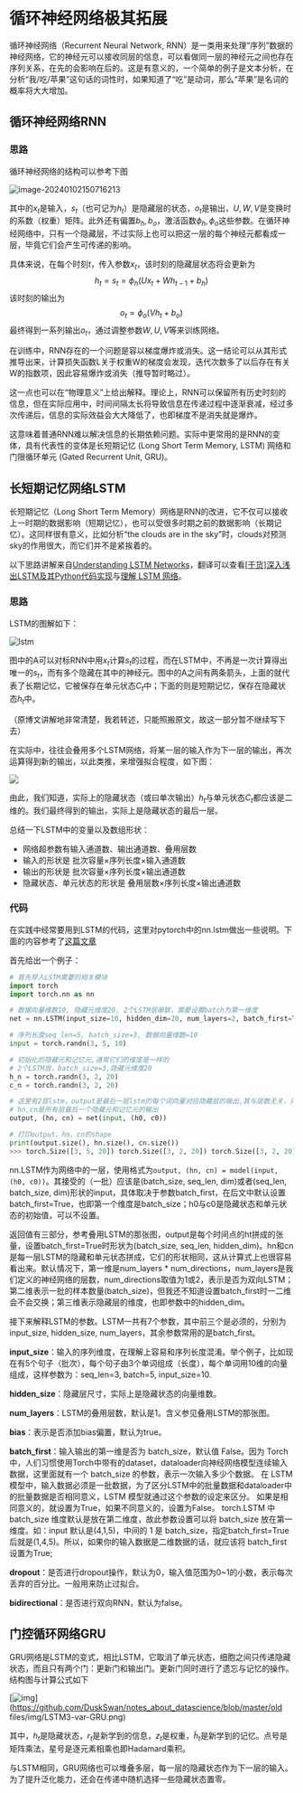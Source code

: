 # 循环神经网络极其拓展

循环神经网络（Recurrent Neural Network,  RNN）是一类用来处理“序列”数据的神经网络，它的神经元可以接收同层的信息，可以看做同一层的神经元之间也存在序列关系，在先的会影响在后的。这是有意义的，一个简单的例子是文本分析，在分析“我/吃/苹果”这句话的词性时，如果知道了“吃”是动词，那么“苹果”是名词的概率将大大增加。

## 循环神经网络RNN

### 思路

循环神经网络的结构可以参考下图

![image-20240102150716213](img/image-20240102150716213.png)

其中的$x_t$是输入，$s_t$（也可记为$h_t$）是隐藏层的状态，$o_t$是输出，$U,W,V$是变换时的系数（权重）矩阵。此外还有偏置$b_h,b_o$，激活函数$\phi_h,\phi_o$这些参数。在循环神经网络中，只有一个隐藏层，不过实际上也可以把这一层的每个神经元都看成一层，毕竟它们会产生可传递的影响。

具体来说，在每个时刻$t$，传入参数$x_t$，该时刻的隐藏层状态将会更新为 $$ h_t=s_t=\phi_h(Ux_t+Wh_{t-1}+b_h) $$ 该时刻的输出为 $$ o_t=\phi_o(Vh_t+b_o) $$ 最终得到一系列输出${o_t}$，通过调整参数$W,U,V$等来训练网络。

在训练中，RNN存在的一个问题是容以梯度爆炸或消失。这一结论可以从其形式推导出来，计算损失函数L关于权重W的梯度会发现，迭代次数多了以后存在有关W的指数项，因此容易爆炸或消失（推导暂时略过）。

这一点也可以在“物理意义”上给出解释。理论上，RNN可以保留所有历史时刻的信息，但在实际应用中，时间间隔太长将导致信息在传递过程中逐渐衰减，经过多次传递后，信息的实际效益会大大降低了，也即梯度不是消失就是爆炸。

这意味着普通RNN难以解决信息的长期依赖问题。实际中更常用的是RNN的变体，具有代表性的变体是长短期记忆 (Long Short Term Memory, LSTM) 网络和门限循环单元 (Gated Recurrent Unit, GRU)。

## 长短期记忆网络LSTM

长短期记忆（Long Short Term  Memory）网络是RNN的改进，它不仅可以接收上一时期的数据影响（短期记忆），也可以受很多时期之前的数据影响（长期记忆）。这同样很有意义，比如分析“the clouds are in the sky”时，clouds对预测sky的作用很大，而它们并不是紧挨着的。

以下思路讲解来自[Understanding LSTM Networks](https://colah.github.io/posts/2015-08-Understanding-LSTMs/)，翻译可以查看[[干货]深入浅出LSTM及其Python代码实现](https://zhuanlan.zhihu.com/p/104475016)与[理解 LSTM 网络](https://www.cnblogs.com/xuruilong100/p/8506949.html)。

### 思路

LSTM的图解如下：

![lstm](img/LSTM.png)

图中的A可以对标RNN中用$x_t$计算$s_t$的过程，而在LSTM中，不再是一次计算得出唯一的$s_t$，而有多个隐藏在其中的神经元。图中的A之间有两条箭头，上面的就代表了长期记忆，它被保存在单元状态$C_t$中；下面的则是短期记忆，保存在隐藏状态$h_t$中。

（原博文讲解地非常清楚，我若转述，只能照搬原文，故这一部分暂不继续写下去）

在实际中，往往会叠用多个LSTM网络，将某一层的输入作为下一层的输出，再次运算得到新的输出，以此类推，来增强拟合程度，如下图：

![](img/LSTM2.jpg)

由此，我们知道，实际上的隐藏状态（或曰单次输出）$h_t$与单元状态$C_t$都应该是二维的。我们最终得到的输出，实际上是隐藏状态的最后一层。

总结一下LSTM中的变量以及数组形状：

- 网络超参数有输入通道数、输出通道数、叠用层数
- 输入的形状是 批次容量×序列长度×输入通道数
- 输出的形状是 批次容量×序列长度×输出通道数
- 隐藏状态、单元状态的形状是 叠用层数×序列长度×输出通道数

### 代码

在实践中经常要用到LSTM的代码，这里对pytorch中的nn.lstm做出一些说明。下面的内容参考了[这篇文章](https://lossyou.com/post/pytorch-LSTM)

首先给出一个例子：

```python
# 首先导入LSTM需要的相关模块
import torch
import torch.nn as nn

# 数据向量维数10, 隐藏元维度20, 2个LSTM层串联，需要设置batch为第一维度
net = nn.LSTM(input_size=10, hidden_dim=20, num_layers=2, batch_first=True) 

# 序列长度seq_len=5, batch_size=3, 数据向量维数=10
input = torch.randn(3, 5, 10)

# 初始化的隐藏元和记忆元,通常它们的维度是一样的
# 2个LSTM层，batch_size=3,隐藏元维度20
h_n = torch.randn(3, 2, 20)
c_n = torch.randn(3, 2, 20)

# 这里有2层lstm，output是最后一层lstm的每个词向量对应隐藏层的输出,其与层数无关，只与序列长度相关
# hn,cn是所有层最后一个隐藏元和记忆元的输出
output, (hn, cn) = net(input, (h0, c0))

# 打印output、hn、cn的shape
print(output.size(), hn.size(), cn.size())
>>> torch.Size([3, 5, 20]) torch.Size([3, 2, 20]) torch.Size([3, 2, 20])
```

nn.LSTM作为网络中的一层，使用格式为`output, (hn, cn) = model(input, (h0, c0))`。其接受的（一批）应该是(batch_size, seq_len, dim)或者(seq_len, batch_size, dim)形状的input，具体取决于参数batch_first，在后文中默认设置batch_first=True，也即第一个维度是batch_size；h0与c0是隐藏状态和单元状态的初始值，可以不设置。

返回值有三部分，参考叠用LSTM的那张图，output是每个时间点的ht拼成的张量，设置batch_first=True时形状为(batch_size, seq_len, hidden_dim)。hn和cn是每一层LSTM的隐藏和单元状态拼成，它们的形状相同，这从计算式上也很容易看出来。默认情况下，第一维是num_layers * num_directions，num_layers是我们定义的神经网络的层数，num_directions取值为1或2，表示是否为双向LSTM；第二维表示一批的样本数量(batch_size)，但我还不知道设置batch_first时一二维会不会交换；第三维表示隐藏层的维度，也即参数中的hidden_dim。

接下来解释LSTM的参数。LSTM一共有7个参数，其中前三个是必须的，分别为input_size, hidden_size, num_layers，其余参数常用的是batch_first。

**input_size**：输入的序列维度，在理解上容易和序列长度混淆。举个例子，比如现在有5个句子（批次），每个句子由3个单词组成（长度），每个单词用10维的向量组成，这样参数为：seq_len=3, batch=5, input_size=10.

**hidden_size**：隐藏层尺寸，实际上是隐藏状态的向量维数。

**num_layers**：LSTM的叠用层数，默认是1。含义参见叠用LSTM的那张图。

**bias**：表示是否添加bias偏置，默认为true。

**batch_first**：输入输出的第一维是否为 batch_size，默认值 False。因为 Torch  中，人们习惯使用Torch中带有的dataset，dataloader向神经网络模型连续输入数据，这里面就有一个 batch_size  的参数，表示一次输入多少个数据。 在 LSTM  模型中，输入数据必须是一批数据，为了区分LSTM中的批量数据和dataloader中的批量数据是否相同意义，LSTM  模型就通过这个参数的设定来区分。 如果是相同意义的，就设置为True，如果不同意义的，设置为False。 torch.LSTM 中  batch_size 维度默认是放在第二维度，故此参数设置可以将 batch_size 放在第一维度。如：input  默认是(4,1,5)，中间的 1 是  batch_size，指定batch_first=True后就是(1,4,5)。所以，如果你的输入数据是二维数据的话，就应该将  batch_first 设置为True;

**dropout**：是否进行dropout操作，默认为0，输入值范围为0~1的小数，表示每次丢弃的百分比。一般用来防止过拟合。

**bidirectional**：是否进行双向RNN，默认为false。

## 门控循环网络GRU

GRU网络是LSTM的变式，相比LSTM，它取消了单元状态，细胞之间只传递隐藏状态，而且只有两个门：更新门和输出门。更新门同时进行了遗忘与记忆的操作。结构图与计算公式如下

[![img](img%5CLSTM3-var-GRU.png)](https://github.com/DuskSwan/notes_about_datascience/blob/master/old files/img/LSTM3-var-GRU.png)

其中，$h_t$是隐藏状态，$r_t$是新学到的信息，$z_t$是权重，$\tilde h_t$是新学到的记忆。点号是矩阵乘法，星号是逐元素相乘也即Hadamard乘积。

与LSTM相同，GRU网络也可以堆叠多层，每一层的隐藏状态作为下一层的输入。为了提升泛化能力，还会在传递中随机选择一些隐藏状态置零。